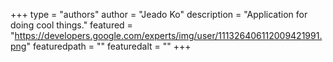+++
type = "authors"
author = "Jeado Ko"
description = "Application for doing cool things."
featured = "https://developers.google.com/experts/img/user/111326406112009421991.png"
featuredpath = ""
featuredalt = ""
+++
